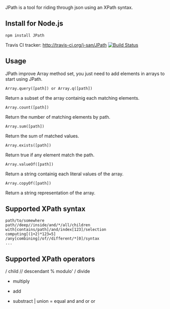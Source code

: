 


JPath is a tool for riding through json using an XPath syntax.


Install for Node.js
-------------------

    npm install JPath

Travis CI tracker: http://travis-ci.org/j-san/JPath
[![Build Status](https://secure.travis-ci.org/j-san/JPath.png?branch=master)](http://travis-ci.org/j-san/JPath)


Usage
-----

JPath improve Array method set, you just need to add elements in arrays
to start using JPath.

    Array.query([path]) or Array.q([path])
Return a subset of the array containig each matching elements.

    Array.count([path])
Return the number of matching elements by path.
 
    Array.sum([path])
Return the sum of matched values.

    Array.exists([path])
Return true if any element match the path.

    Array.valueOf([path])
Return a string containig each literal values of the array.

    Array.copyOf([path])
Return a string representation of the array.
 
 
Supported XPath syntax
----------------------
    path/to/somewhere
    path//deep//inside/and/*/all/children
    with[contains/path]/and/index[123]/selection
    computing[(1+2)*123=5]
    /any[combining]/of//different/*[0]/syntax
	...


Supported XPath operators
-------------------------
/ child
// descendant
% modulo'
/ divide
* multiply
+ add
- substract
| union
= equal
and and
or or


